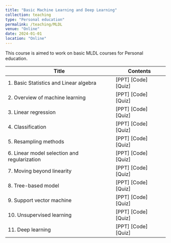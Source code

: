 ```yaml
---
title: "Basic Machine Learning and Deep Learning"
collection: teaching
type: "Personal education"
permalink: /teaching/MLDL
venue: "Online"
date: 2024-01-01
location: "Online"
---
```


This course is aimed to work on basic MLDL courses for Personal education.

|Title|Contents|
|---------|----------|
|1. Basic Statistics and Linear algebra|[PPT]   [Code]   [Quiz]|
|2. Overview of machine learning|[PPT]   [Code]   [Quiz]|
|3. Linear regression|[PPT]   [Code]   [Quiz]|
|4. Classification|[PPT]   [Code]   [Quiz]|
|5. Resampling methods|[PPT]   [Code]   [Quiz]|
|6. Linear model selection and regularization|[PPT]   [Code]   [Quiz]|
|7. Moving beyond linearity|[PPT]   [Code]   [Quiz]|
|8. Tree-based model|[PPT]   [Code]   [Quiz]|
|9. Support vector machine|[PPT]   [Code]   [Quiz]|
|10. Unsupervised learning|[PPT]   [Code]   [Quiz]|
|11. Deep learning|[PPT]   [Code]   [Quiz]|
